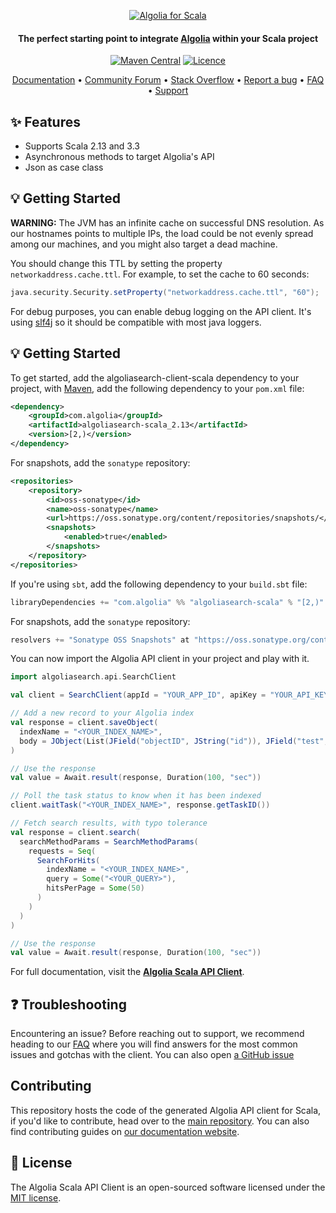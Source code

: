 <p align="center">
  <a href="https://www.algolia.com">
    <img alt="Algolia for Scala" src="https://user-images.githubusercontent.com/22633119/59600520-a8882400-9101-11e9-8034-2bf6d75bf962.png" >
  </a>

<h4 align="center">The perfect starting point to integrate <a href="https://algolia.com" target="_blank">Algolia</a> within your Scala project</h4>

  <p align="center">
      <a href="https://central.sonatype.com/artifact/com.algolia/algoliasearch-scala_2.13"><img src="https://img.shields.io/maven-central/v/com.algolia/algoliasearch-scala_2.13" alt="Maven Central"></img></a>
      <a href="https://opensource.org/licenses/MIT"><img src="https://img.shields.io/badge/License-MIT-yellow.svg" alt="Licence"></img></a>
  </p>
</p>

<p align="center">
  <a href="https://www.algolia.com/doc/libraries/scala/" target="_blank">Documentation</a>  •
  <a href="https://discourse.algolia.com" target="_blank">Community Forum</a>  •
  <a href="https://stackoverflow.com/questions/tagged/algolia" target="_blank">Stack Overflow</a>  •
  <a href="https://github.com/algolia/algoliasearch-client-scala/issues" target="_blank">Report a bug</a>  •
  <a href="https://www.algolia.com/doc/api-client/troubleshooting/faq/scala/" target="_blank">FAQ</a>  •
  <a href="https://alg.li/support" target="_blank">Support</a>
</p>

## ✨ Features

* Supports Scala 2.13 and 3.3
* Asynchronous methods to target Algolia's API
* Json as case class

## 💡 Getting Started

**WARNING:**
The JVM has an infinite cache on successful DNS resolution.
As our hostnames points to multiple IPs, the load could be not evenly spread among our machines,
and you might also target a dead machine.

You should change this TTL by setting the property `networkaddress.cache.ttl`.
For example, to set the cache to 60 seconds:

```scala
java.security.Security.setProperty("networkaddress.cache.ttl", "60");
```

For debug purposes, you can enable debug logging on the API client.
It's using [slf4j](https://www.slf4j.org) so it should be compatible with most java loggers.

## 💡 Getting Started

To get started, add the algoliasearch-client-scala dependency to your project, with [Maven](https://maven.apache.org/), add the following dependency to your `pom.xml` file:

```xml
<dependency>
    <groupId>com.algolia</groupId>
    <artifactId>algoliasearch-scala_2.13</artifactId>
    <version>[2,)</version>
</dependency>
```

For snapshots, add the `sonatype` repository:
```xml
<repositories>
    <repository>
        <id>oss-sonatype</id>
        <name>oss-sonatype</name>
        <url>https://oss.sonatype.org/content/repositories/snapshots/</url>
        <snapshots>
            <enabled>true</enabled>
        </snapshots>
    </repository>
</repositories>
```

If you're using `sbt`, add the following dependency to your `build.sbt` file:

```scala
libraryDependencies += "com.algolia" %% "algoliasearch-scala" % "[2,)"
```

For snapshots, add the `sonatype` repository:
```scala
resolvers += "Sonatype OSS Snapshots" at "https://oss.sonatype.org/content/repositories/snapshots"
```

You can now import the Algolia API client in your project and play with it.

```scala
import algoliasearch.api.SearchClient

val client = SearchClient(appId = "YOUR_APP_ID", apiKey = "YOUR_API_KEY")

// Add a new record to your Algolia index
val response = client.saveObject(
  indexName = "<YOUR_INDEX_NAME>",
  body = JObject(List(JField("objectID", JString("id")), JField("test", JString("val"))))
)

// Use the response
val value = Await.result(response, Duration(100, "sec"))

// Poll the task status to know when it has been indexed
client.waitTask("<YOUR_INDEX_NAME>", response.getTaskID())

// Fetch search results, with typo tolerance
val response = client.search(
  searchMethodParams = SearchMethodParams(
    requests = Seq(
      SearchForHits(
        indexName = "<YOUR_INDEX_NAME>",
        query = Some("<YOUR_QUERY>"),
        hitsPerPage = Some(50)
      )
    )
  )
)

// Use the response
val value = Await.result(response, Duration(100, "sec"))
```

For full documentation, visit the **[Algolia Scala API Client](https://www.algolia.com/doc/libraries/scala/)**.

## ❓ Troubleshooting

Encountering an issue? Before reaching out to support, we recommend heading to our [FAQ](https://www.algolia.com/doc/api-client/troubleshooting/faq/scala/) where you will find answers for the most common issues and gotchas with the client. You can also open [a GitHub issue](https://github.com/algolia/api-clients-automation/issues/new?assignees=&labels=&projects=&template=Bug_report.md)

## Contributing

This repository hosts the code of the generated Algolia API client for Scala, if you'd like to contribute, head over to the [main repository](https://github.com/algolia/api-clients-automation). You can also find contributing guides on [our documentation website](https://api-clients-automation.netlify.app/docs/introduction).

## 📄 License

The Algolia Scala API Client is an open-sourced software licensed under the [MIT license](LICENSE).

